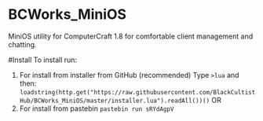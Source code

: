 # BCWorks_MiniOS
MiniOS utility for ComputerCraft 1.8 for comfortable client management and chatting.

#Install
To install run:
1. For install from installer from GitHub (recommended)
Type ```>lua``` and then:
```loadstring(http.get("https://raw.githubusercontent.com/BlackCultistHub/BCWorks_MiniOS/master/installer.lua").readAll())()```
OR
2. For install from pastebin
```pastebin run sRYdAgpV```